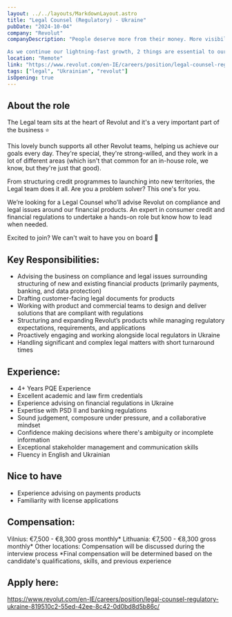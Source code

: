 ```yaml
---
layout: ../../layouts/MarkdownLayout.astro
title: "Legal Counsel (Regulatory) - Ukraine"
pubDate: "2024-10-04"
company: "Revolut"
companyDescription: "People deserve more from their money. More visibility, more control, and more freedom. Since 2015, Revolut has been on a mission to deliver just that. Our powerhouse of products — including spending, saving, investing, exchanging, travelling, and more — help our 45+ million customers get more from their money every day.

As we continue our lightning-fast growth,‌ 2 things are essential to our success: our people and our culture. In recognition of our outstanding employee experience, we've been certified as a Great Place to Work™. So far, we have 10,000+ people working around the world, from our offices and remotely, to help us achieve our mission. And we're looking for more brilliant people. People who love building great products, redefining success, and turning the complexity of a chaotic world into the simplicity of a beautiful solution."
location: "Remote"
link: "https://www.revolut.com/en-IE/careers/position/legal-counsel-regulatory-ukraine-819510c2-55ed-42ee-8c42-0d0bd8d5b86c/"
tags: ["legal", "Ukrainian", "revolut"]
isOpening: true
---
```


## About the role

The Legal team sits at the heart of Revolut and it's a very important part of the business ⭐️

This lovely bunch supports all other Revolut teams, helping us achieve our goals every day. They're special, they're strong-willed, and they work in a lot of different areas (which isn't that common for an in-house role, we know, but they're just that good).

From structuring credit programmes to launching into new territories, the Legal team does it all. Are you a problem solver? This one's for you.

We’re looking for a Legal Counsel who’ll advise Revolut on compliance and legal issues around our financial products. An expert in consumer credit and financial regulations to undertake a hands-on role but know how to lead when needed.

Excited to join? We can't wait to have you on board 🚀

## Key Responsibilities:

- Advising the business on compliance and legal issues surrounding structuring of new and existing financial products (primarily payments, banking, and data protection)
- Drafting customer-facing legal documents for products
- Working with product and commercial teams to design and deliver solutions that are compliant with regulations
- Structuring and expanding Revolut’s products while managing regulatory expectations, requirements, and applications
- Proactively engaging and working alongside local regulators in Ukraine
- Handling significant and complex legal matters with short turnaround times

## Experience:

- 4+ Years PQE Experience
- Excellent academic and law firm credentials
- Experience advising on financial regulations in Ukraine 
- Expertise with PSD II and banking regulations
- Sound judgement, composure under pressure, and a collaborative mindset
- Confidence making decisions where there's ambiguity or incomplete information
- Exceptional stakeholder management and communication skills
- Fluency in English and Ukrainian
## Nice to have
- Experience advising on payments products
- Familiarity with license applications

## Compensation:

Vilnius: €7,500 - €8,300 gross monthly*
Lithuania: €7,500 - €8,300 gross monthly*
Other locations: Compensation will be discussed during the interview process
*Final compensation will be determined based on the candidate's qualifications, skills, and previous experience

## Apply here:

https://www.revolut.com/en-IE/careers/position/legal-counsel-regulatory-ukraine-819510c2-55ed-42ee-8c42-0d0bd8d5b86c/
